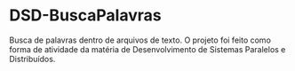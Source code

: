 # DSD-BuscaPalavras
Busca de palavras dentro de arquivos de texto. O projeto foi feito como forma de atividade da matéria de Desenvolvimento de Sistemas Paralelos e Distribuídos.
